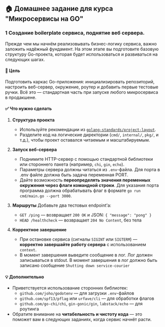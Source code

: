 ## 🏠 Домашнее задание для курса "Микросервисы на GO"


### 1 Создание boilerplate сервиса, поднятие веб сервера.

Прежде чем мы начнём реализовывать бизнес-логику сервиса, важно заложить надёжный фундамент. На этом этапе вы подготовите базовую структуру Go-проекта, которая будет использоваться и развиваться на следующих шагах.

#### 🎯 Цель

Подготовить каркас Go-приложения: инициализировать репозиторий, настроить веб-сервер, окружение, роутер и добавить первые тестовые ручки. Всё это — стандартная часть при запуске любого микросервиса в продакшене.

#### ✅ Что нужно сделать

1. **Структура проекта**
    - Используйте рекомендации из [`golang-standards/project-layout`](https://github.com/golang-standards/project-layout).
    - Разделите код на логические директории (`cmd/`, `internal/`, `pkg/`, и т.д.), чтобы проект оставался читаемым и масштабируемым.

2. **Запуск веб-сервера**
    - Поднимите HTTP-сервер с помощью стандартной библиотеки или стороннего пакета (например, `chi`, `gin`, `echo`).
    - Параметры сервера должны читаться из `.env`-файла. Для порта в .env файле должна быть задача переменная PORT. 
    - Дайте возможность **переопределять значения переменных окружения через флаги командной строки**. Для указания порта программа должна обрабатывать флаг в формате `go run cmd/main.go --port 3000`.

3. **Маршруты**
   Добавьте два тестовых endpoint’а:
    - `GET /ping` — возвращает `200 OK` и JSON: `{ "message": "pong" }`
    - `HEAD /healthcheck` — возвращает `204 No Content`, без тела

4. **Корректное завершение**
    - При остановке сервиса (сигналы `SIGINT` или `SIGTERM`) — **корректно завершайте работу сервера** с использованием `context`.
    - В момент завершения выведите сообщение в лог. Лог должен записываться в stdout. В момент завершения в лог должно быть записано сообщение `Shutting down service-courier`

#### 💡 Дополнительно

- Приветствуется использование сторонних библиотек:
    - `github.com/joho/godotenv` — для загрузки `.env`-файлов
    - `github.com/spf13/pflag` или `urfave/cli` — для обработки флагов
    - `github.com/go-chi/chi`, `gin-gonic/gin`, `labstack/echo` — для роутинга
- Обратите внимание на **читабельность и чистоту кода** — это поможет вам в следующих заданиях, когда сервис начнёт расти.
